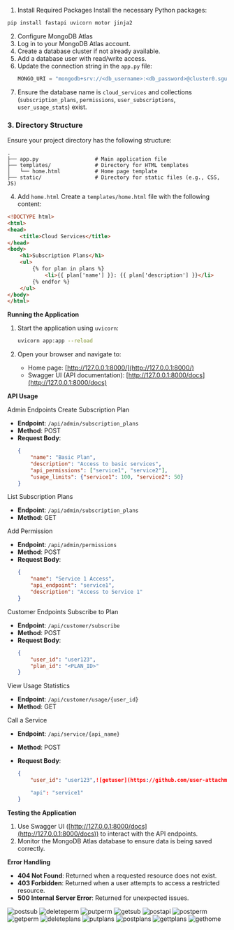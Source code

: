 1. Install Required Packages
Install the necessary Python packages:
```bash
pip install fastapi uvicorn motor jinja2
```

2. Configure MongoDB Atlas
1. Log in to your MongoDB Atlas account.
2. Create a database cluster if not already available.
3. Add a database user with read/write access.
4. Update the connection string in the `app.py` file:
   ```python
   MONGO_URI = "mongodb+srv://<db_username>:<db_password>@cluster0.sgudd.mongodb.net/"
   ```
5. Ensure the database name is `cloud_services` and collections (`subscription_plans`, `permissions`, `user_subscriptions`, `user_usage_stats`) exist.

### 3. Directory Structure
Ensure your project directory has the following structure:
```
.
├── app.py                  # Main application file
├── templates/              # Directory for HTML templates
│   └── home.html           # Home page template
├── static/                 # Directory for static files (e.g., CSS, JS)
```

4. Add `home.html`
Create a `templates/home.html` file with the following content:
```html
<!DOCTYPE html>
<html>
<head>
    <title>Cloud Services</title>
</head>
<body>
    <h1>Subscription Plans</h1>
    <ul>
        {% for plan in plans %}
            <li>{{ plan['name'] }}: {{ plan['description'] }}</li>
        {% endfor %}
    </ul>
</body>
</html>
```

**Running the Application**
1. Start the application using `uvicorn`:
   ```bash
   uvicorn app:app --reload
   ```

2. Open your browser and navigate to:
   - Home page: [http://127.0.0.1:8000/](http://127.0.0.1:8000/)
   - Swagger UI (API documentation): [http://127.0.0.1:8000/docs](http://127.0.0.1:8000/docs)

**API Usage**

Admin Endpoints
Create Subscription Plan
- **Endpoint**: `/api/admin/subscription_plans`
- **Method**: POST
- **Request Body**:
  ```json
  {
      "name": "Basic Plan",
      "description": "Access to basic services",
      "api_permissions": ["service1", "service2"],
      "usage_limits": {"service1": 100, "service2": 50}
  }
  ```

List Subscription Plans
- **Endpoint**: `/api/admin/subscription_plans`
- **Method**: GET

Add Permission
- **Endpoint**: `/api/admin/permissions`
- **Method**: POST
- **Request Body**:
  ```json
  {
      "name": "Service 1 Access",
      "api_endpoint": "service1",
      "description": "Access to Service 1"
  }
  ```

Customer Endpoints
Subscribe to Plan
- **Endpoint**: `/api/customer/subscribe`
- **Method**: POST
- **Request Body**:
  ```json
  {
      "user_id": "user123",
      "plan_id": "<PLAN_ID>"
  }
  ```

View Usage Statistics
- **Endpoint**: `/api/customer/usage/{user_id}`
- **Method**: GET

Call a Service
- **Endpoint**: `/api/service/{api_name}`

- **Method**: POST
- **Request Body**:
  ```json
  {
      "user_id": "user123",![getuser](https://github.com/user-attachments/assets/6f434b43-eced-456f-946c-a045647a7baf)

      "api": "service1"
  }
  ```

**Testing the Application**
1. Use Swagger UI ([http://127.0.0.1:8000/docs](http://127.0.0.1:8000/docs)) to interact with the API endpoints.
2. Monitor the MongoDB Atlas database to ensure data is being saved correctly.

**Error Handling**
- **404 Not Found**: Returned when a requested resource does not exist.
- **403 Forbidden**: Returned when a user attempts to access a restricted resource.
- **500 Internal 
Server Error**: Returned for unexpected issues.


![postsub](https://github.com/user-attachments/assets/a8f8ada7-155b-4d2b-a226-4feb8677c219)
![deleteperm](https://github.com/user-attachments/assets/a7bbc27d-3469-487b-9311-04dfed61d376)
![putperm](https://github.com/user-attachments/assets/0e8e30fb-2384-4924-b8c4-015b35968bad)
![getsub](https://github.com/user-attachments/assets/37df5ff8-4989-40d7-a802-72015636b0eb)
![postapi](https://github.com/user-attachments/assets/f1131797-54f3-4e3f-8257-ca3a92671924)
![postperm](https://github.com/user-attachments/assets/b5bd0d83-a68e-4f06-97ce-bc3206d80bf3)
![getperm](https://github.com/user-attachments/assets/57d9be15-cb67-4120-bf5d-4039dfafea67)
![deleteplans](https://github.com/user-attachments/assets/6f702662-9e99-4736-8fbc-f2a0c9b3e046)
![putplans](https://github.com/user-attachments/assets/bf4ccda2-08d4-4552-a0bb-bc72dab4489b)
![postplans](https://github.com/user-attachments/assets/0ee2bae7-822b-44a2-9468-869ca5a6c012)
![gettplans](https://github.com/user-attachments/assets/dd73fd1d-a0a1-4317-bf39-f5c1377a7a00)
![gethome](https://github.com/user-attachments/assets/ce80f5bd-5672-4303-98e7-d722b4ce68a5)
